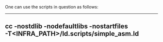 
One can use the scripts in question as follows:

---
cc -nostdlib -nodefaultlibs -nostartfiles \
       -T<INFRA_PATH>/ld.scripts/simple_asm.ld
---
